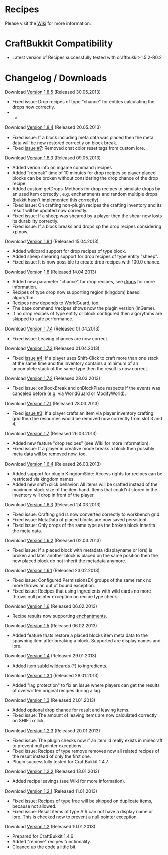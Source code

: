 # Recipes

Please visit the [Wiki](https://github.com/systemNEO/Recipes/wiki) for more information.

# CraftBukkit Compatibility

- Latest version of Recipes successfully tested with craftbukkit-1.5.2-R0.2

# Changelog / Downloads

Download [Version 1.8.5](http://www.systemneo.de/_bukkit/Recipes_v1.8.5.zip) (Released 30.05.2013)

- Fixed issue: Drop recipes of type "chance" for entites calculating the drops now correctly.
- - 
Download [Version 1.8.4](http://www.systemneo.de/_bukkit/Recipes_v1.8.4.zip) (Released 20.05.2013)

- Fixed issue: If a block including meta data was placed then the meta data will be now restored correctly on block break.
- Fixed [issue #7](https://github.com/systemNEO/Recipes/issues/7): Removed chat color reset tags from custom lore.

Download [Version 1.8.3](http://www.systemneo.de/_bukkit/Recipes_v1.8.3.zip) (Released 09.05.2013)

- Added verion info on ingame command /recipes
- Added "rebreak" time of 10 minutes for drop recipes so player placed blocks can be broken without considering the drop chance of the drop recipe.
- Added custom getDrops-Methods for drop recipes to simulate drops by an used item correctly , e.g. enchantments and random multiple drops (bukkit hasn't implemented this correctly).
- Fixed issue: On crafting non-plugin recipes the crafting inventory and its result will be updated now correctly.
- Fixed issue: If a sheep was sheared by a player then the shear now losts its durability correctly.
- Fixed issue: If a block breaks and drops xp the drop recipes considering xp now.

Download [Version 1.8.1](http://www.systemneo.de/_bukkit/Recipes_v1.8.1.zip) (Released 15.04.2013)

- Added wildcard support for drop recipes of type block.
- Added sheep shearing support for drop recipes of type entity "sheep".
- Fixed issue: It is now possible to create drop recipes with 100.0 chance.

Download [Version 1.8](http://www.systemneo.de/_bukkit/Recipes_v1.8.zip) (Released 14.04.2013)

- Added new parameter "chance" for drop recipes, see [drops](https://github.com/systemNEO/Recipes/wiki#drops) for more information.
- Recipes of type drop now supporting region (kingdom) based algorythm.
- Recipes now depends to WorldGuard, too.
- The base command /recipes shows now the plugin version (inGame).
- If no drop recipes of type entity or block configured then algorythms are skipped to safe performance.

Download [Version 1.7.4](http://www.systemneo.de/_bukkit/Recipes_v1.7.4.zip) (Released 01.04.2013)

- Fixed issue: Leaving chances are now correct.

Download [Version 1.7.3](http://www.systemneo.de/_bukkit/Recipes_v1.7.3.zip) (Released 01.04.2013)

- Fixed [issue #4](https://github.com/systemNEO/Recipes/issues/4): If a player uses Shift-Click to craft more than one stack at the same time and the inventory contains a minimum of an uncomplete stack of the same type then the result is now correct.

Download [Version 1.7.2](http://www.systemneo.de/_bukkit/Recipes_v1.7.2.zip) (Released 28.03.2013)

- Fixed issue: onBlockBreak and onBlockPlace respects if the events was canceled before (e.g. via WorldGuard or ModifyWorld).

Download [Version 1.7.1](http://www.systemneo.de/_bukkit/Recipes_v1.7.1.zip) (Released 28.03.2013)

- Fixed [issue #3](https://github.com/systemNEO/Recipes/issues/3): If a player crafts an item via player inventory crafting grid then the resources would be removed now correctly from slot 3 and 4.

Download [Version 1.7](http://www.systemneo.de/_bukkit/Recipes_v1.7.zip) (Released 26.03.2013)

- Added new feature "drop recipes" (see Wiki for more information).
- Fixed issue: If a player in creative mode breaks a block then possibly meta data will be removed now, too.

Download [Version 1.6.4](http://www.systemneo.de/_bukkit/Recipes_v1.6.4.zip) (Released 26.03.2013)

- Added support for plugin KingdomSide: Access rights for recipes can be restricted via kingdom names.
- Added new shift+click behavior: All items will be crafted instead of the maximum stack size of the item hand. Items that could'nt stored in the inventory will drop in front of the player.

Download [Version 1.6.3](http://www.systemneo.de/_bukkit/Recipes_v1.6.3.zip) (Released 24.03.2013)

- Fixed issue: Crafting grid is now converted correctly to workbench grid.
- Fixed issue: MetaData of placed blocks are now saved persistent.
- Fixed issue: Only drops of the same type as the broken block inherits the meta data.

Download [Version 1.6.2](http://www.systemneo.de/_bukkit/Recipes_v1.6.2.zip) (Released 02.03.2013)

- Fixed issue: If a placed block with metadata (displayname or lore) is broken and later another block is placed on the same position then the new placed block do not inherit the metadata anymore.

Download [Version 1.6.1](http://www.systemneo.de/_bukkit/Recipes_v1.6.1.zip) (Released 23.02.2013)

- Fixed issue: Configured PermissionsEX groups of the same rank no more throws an out of bound exception.
- Fixed issue: Recipes that using ingredients with wild cards no more throws null pointer exception on recipe type check.

Download [Version 1.6](http://www.systemneo.de/_bukkit/Recipes_v1.6.zip) (Released 06.02.2013)

- Recipe results now supporting [enchantments](https://github.com/systemNEO/Recipes/wiki#wiki-enchants).

Download [Version 1.5](http://www.systemneo.de/_bukkit/Recipes_v1.5.zip) (Released 06.02.2013)

- Added feature thats restore a placed blocks item meta data to the spawning item after breaking a block. Supported are display names and lore.

Download [Version 1.4](http://www.systemneo.de/_bukkit/Recipes_v1.4.zip) (Released 29.01.2013)

- Added item [subId wildcards (*)](https://github.com/systemNEO/Recipes/wiki#wiki-wildcards) to ingredients.

Download [Version 1.3.1](http://www.systemneo.de/_bukkit/Recipes_v1.3.1.zip) (Released 28.01.2013)

- Added "lag protection" to fix an issue where players can get the results of overwritten original recipes during a lag.

Download [Version 1.3](http://www.systemneo.de/_bukkit/Recipes_v1.3.zip) (Released 21.01.2013)

- Added optional drop chance for result and leaving items.
- Fixed issue: The amount of leaving items are now calculated correctly on SHIFT+click.

Download [Version 1.2.3](http://www.systemneo.de/_bukkit/Recipes_v1.2.3.zip) (Released 20.01.2013)

- Fixed issue: The plugin checks now if an item id really exists in minecraft to prevent null pointer exceptions.
- Fixed issue: Recipes of type remove removes now all related recipes of the result instead of only the first one.
- Plugin successfully tested for CraftBukkit 1.4.7.

Download [Version 1.2.2](http://www.systemneo.de/_bukkit/Recipes_v1.2.2.zip) (Released 13.01.2013)

- Added recipe leavings (see Wiki for more information).

Download [Version 1.2.1](http://www.systemneo.de/_bukkit/Recipes_v1.2.1.zip) (Released 11.01.2013)

- Fixed issue: Recipes of type free will be skipped on duplicate items,
because not allowed.
- Fixed issue: Result items of type AIR can not have a display name or
lore. This is checked now to prevent a null pointer exception.

Download [Version 1.2](http://www.systemneo.de/_bukkit/Recipes_v1.2.zip) (Released 10.01.2013)

- Prepared for CraftBukkit 1.4.6
- Added "remove" recipes functionality.
- Cleaned up the code a little bit.
